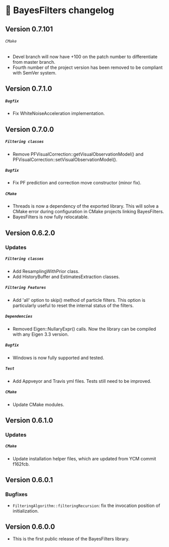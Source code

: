 # 📜 BayesFilters changelog

## Version 0.7.101
###### `CMake`
 - Devel branch will now have +100 on the patch number to differentiate from master branch.
 - Fourth number of the project version has been removed to be compliant with SemVer system.


## Version 0.7.1.0
##### `Bugfix`
 - Fix WhiteNoiseAcceleration implementation.


## Version 0.7.0.0
##### `Filtering classes`
 - Remove PFVisualCorrection::getVisualObservationModel() and PFVisualCorrection::setVisualObservationModel().

##### `Bugfix`
 - Fix PF prediction and correction move constructor (minor fix).

##### `CMake`
  - Threads is now a dependency of the exported library. This will solve a CMake error during configuration in CMake projects linking BayesFilters.
  - BayesFilters is now fully relocatable.


## Version 0.6.2.0
### Updates
##### `Filtering classes`
 - Add ResamplingWithPrior class.
 - Add HistoryBuffer and EstimatesExtraction classes.

##### `Filtering Features`
- Add 'all' option to skip() method of particle filters. This option is particularly useful to reset the internal status of the filters.

##### `Dependencies`
 - Removed Eigen::NullaryExpr() calls. Now the library can be compiled with any Eigen 3.3 version.

##### `Bugfix`
 - Windows is now fully supported and tested.

##### `Test`
  - Add Appveyor and Travis yml files. Tests still need to be improved.

##### `CMake`
 - Update CMake modules.


## Version 0.6.1.0
### Updates
##### `CMake`
 - Update installation helper files, which are updated from YCM commit f162fcb.


## Version 0.6.0.1
### Bugfixes
 - `FilteringAlgorithm::filteringRecursion`: fix the invocation position of initialization.

## Version 0.6.0.0
 - This is the first public release of the BayesFilters library.
